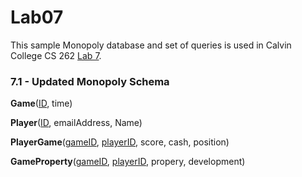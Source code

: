 # Lab07
This sample Monopoly database and set of queries is used in Calvin College
CS 262 [Lab 7](https://cs.calvin.edu/courses/cs/262/kvlinden/07is/lab.html).

### 7.1 - Updated Monopoly Schema

**Game**(<ins>ID</ins>, time)

**Player**(<ins>ID</ins>, emailAddress, Name)
 
**PlayerGame**(<ins>gameID</ins>, <ins>playerID</ins>, score, cash, position)
  
**GameProperty**(<ins>gameID</ins>, <ins>playerID</ins>, propery, development)

